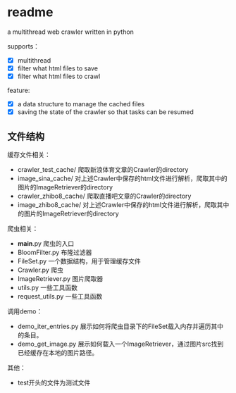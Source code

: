 # readme

a multithread web crawler written in python

supports：

- [x] multithread
- [x] filter what html files to save
- [x] filter what html files to crawl

feature:

- [x] a data structure to manage the cached files
- [x] saving the state of the crawler so that tasks can be resumed

## 文件结构

缓存文件相关：
- crawler_test_cache/ 爬取新浪体育文章的Crawler的directory
- image_sina_cache/ 对上述Crawler中保存的html文件进行解析，爬取其中的图片的ImageRetriever的directory
- crawler_zhibo8_cache/ 爬取直播吧文章的Crawler的directory
- image_zhibo8_cache/ 对上述Crawler中保存的html文件进行解析，爬取其中的图片的ImageRetriever的directory

爬虫相关：
- __main__.py 爬虫的入口
- BloomFilter.py 布隆过滤器
- FileSet.py 一个数据结构，用于管理缓存文件
- Crawler.py 爬虫
- ImageRetriever.py 图片爬取器
- utils.py 一些工具函数
- request_utils.py 一些工具函数

调用demo：
- demo_iter_entries.py 展示如何将爬虫目录下的FileSet载入内存并遍历其中的条目。
- demo_get_image.py 展示如何载入一个ImageRetriever，通过图片src找到已经缓存在本地的图片路径。

其他：
- test开头的文件为测试文件


